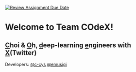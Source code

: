 [![Review Assignment Due Date](https://classroom.github.com/assets/deadline-readme-button-22041afd0340ce965d47ae6ef1cefeee28c7c493a6346c4f15d667ab976d596c.svg)](https://classroom.github.com/a/nxSHaD6X)

# Welcome to Team **COdeX**!
## <u>C</u>hoi & <u>O</u>h, <u>d</u>eep-learning <u>e</u>ngineers with <u>X</u>(Twitter)
Developers: [@c-cys](https://github.com/c-cys) [@emusigi](https://github.com/emusigi)